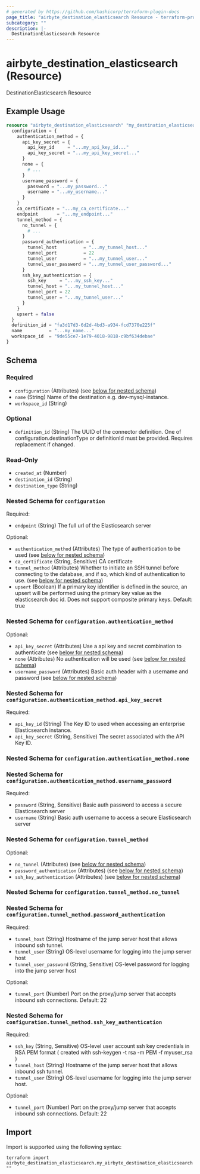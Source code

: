 ```yaml
---
# generated by https://github.com/hashicorp/terraform-plugin-docs
page_title: "airbyte_destination_elasticsearch Resource - terraform-provider-airbyte"
subcategory: ""
description: |-
  DestinationElasticsearch Resource
---
```


# airbyte_destination_elasticsearch (Resource)

DestinationElasticsearch Resource

## Example Usage

```terraform
resource "airbyte_destination_elasticsearch" "my_destination_elasticsearch" {
  configuration = {
    authentication_method = {
      api_key_secret = {
        api_key_id     = "...my_api_key_id..."
        api_key_secret = "...my_api_key_secret..."
      }
      none = {
        # ...
      }
      username_password = {
        password = "...my_password..."
        username = "...my_username..."
      }
    }
    ca_certificate = "...my_ca_certificate..."
    endpoint       = "...my_endpoint..."
    tunnel_method = {
      no_tunnel = {
        # ...
      }
      password_authentication = {
        tunnel_host          = "...my_tunnel_host..."
        tunnel_port          = 22
        tunnel_user          = "...my_tunnel_user..."
        tunnel_user_password = "...my_tunnel_user_password..."
      }
      ssh_key_authentication = {
        ssh_key     = "...my_ssh_key..."
        tunnel_host = "...my_tunnel_host..."
        tunnel_port = 22
        tunnel_user = "...my_tunnel_user..."
      }
    }
    upsert = false
  }
  definition_id = "fa3d17d3-6d2d-4bd3-a934-fcd7370e225f"
  name          = "...my_name..."
  workspace_id  = "9de55ce7-1e79-4018-9818-c9bf634debae"
}
```

<!-- schema generated by tfplugindocs -->
## Schema

### Required

- `configuration` (Attributes) (see [below for nested schema](#nestedatt--configuration))
- `name` (String) Name of the destination e.g. dev-mysql-instance.
- `workspace_id` (String)

### Optional

- `definition_id` (String) The UUID of the connector definition. One of configuration.destinationType or definitionId must be provided. Requires replacement if changed.

### Read-Only

- `created_at` (Number)
- `destination_id` (String)
- `destination_type` (String)

<a id="nestedatt--configuration"></a>
### Nested Schema for `configuration`

Required:

- `endpoint` (String) The full url of the Elasticsearch server

Optional:

- `authentication_method` (Attributes) The type of authentication to be used (see [below for nested schema](#nestedatt--configuration--authentication_method))
- `ca_certificate` (String, Sensitive) CA certificate
- `tunnel_method` (Attributes) Whether to initiate an SSH tunnel before connecting to the database, and if so, which kind of authentication to use. (see [below for nested schema](#nestedatt--configuration--tunnel_method))
- `upsert` (Boolean) If a primary key identifier is defined in the source, an upsert will be performed using the primary key value as the elasticsearch doc id. Does not support composite primary keys. Default: true

<a id="nestedatt--configuration--authentication_method"></a>
### Nested Schema for `configuration.authentication_method`

Optional:

- `api_key_secret` (Attributes) Use a api key and secret combination to authenticate (see [below for nested schema](#nestedatt--configuration--authentication_method--api_key_secret))
- `none` (Attributes) No authentication will be used (see [below for nested schema](#nestedatt--configuration--authentication_method--none))
- `username_password` (Attributes) Basic auth header with a username and password (see [below for nested schema](#nestedatt--configuration--authentication_method--username_password))

<a id="nestedatt--configuration--authentication_method--api_key_secret"></a>
### Nested Schema for `configuration.authentication_method.api_key_secret`

Required:

- `api_key_id` (String) The Key ID to used when accessing an enterprise Elasticsearch instance.
- `api_key_secret` (String, Sensitive) The secret associated with the API Key ID.


<a id="nestedatt--configuration--authentication_method--none"></a>
### Nested Schema for `configuration.authentication_method.none`


<a id="nestedatt--configuration--authentication_method--username_password"></a>
### Nested Schema for `configuration.authentication_method.username_password`

Required:

- `password` (String, Sensitive) Basic auth password to access a secure Elasticsearch server
- `username` (String) Basic auth username to access a secure Elasticsearch server



<a id="nestedatt--configuration--tunnel_method"></a>
### Nested Schema for `configuration.tunnel_method`

Optional:

- `no_tunnel` (Attributes) (see [below for nested schema](#nestedatt--configuration--tunnel_method--no_tunnel))
- `password_authentication` (Attributes) (see [below for nested schema](#nestedatt--configuration--tunnel_method--password_authentication))
- `ssh_key_authentication` (Attributes) (see [below for nested schema](#nestedatt--configuration--tunnel_method--ssh_key_authentication))

<a id="nestedatt--configuration--tunnel_method--no_tunnel"></a>
### Nested Schema for `configuration.tunnel_method.no_tunnel`


<a id="nestedatt--configuration--tunnel_method--password_authentication"></a>
### Nested Schema for `configuration.tunnel_method.password_authentication`

Required:

- `tunnel_host` (String) Hostname of the jump server host that allows inbound ssh tunnel.
- `tunnel_user` (String) OS-level username for logging into the jump server host
- `tunnel_user_password` (String, Sensitive) OS-level password for logging into the jump server host

Optional:

- `tunnel_port` (Number) Port on the proxy/jump server that accepts inbound ssh connections. Default: 22


<a id="nestedatt--configuration--tunnel_method--ssh_key_authentication"></a>
### Nested Schema for `configuration.tunnel_method.ssh_key_authentication`

Required:

- `ssh_key` (String, Sensitive) OS-level user account ssh key credentials in RSA PEM format ( created with ssh-keygen -t rsa -m PEM -f myuser_rsa )
- `tunnel_host` (String) Hostname of the jump server host that allows inbound ssh tunnel.
- `tunnel_user` (String) OS-level username for logging into the jump server host.

Optional:

- `tunnel_port` (Number) Port on the proxy/jump server that accepts inbound ssh connections. Default: 22

## Import

Import is supported using the following syntax:

```shell
terraform import airbyte_destination_elasticsearch.my_airbyte_destination_elasticsearch ""
```
